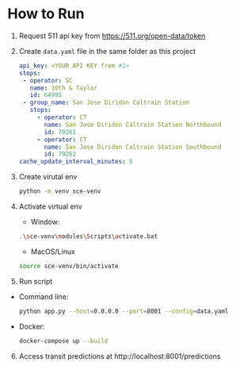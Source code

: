# How to Run

1. Request 511 api key from https://511.org/open-data/token

2. Create `data.yaml` file in the same folder as this project

   ```yml
   api_key: <YOUR API KEY from #1>
   stops:
    - operator: SC
      name: 10th & Taylor
      id: 64995
    - group_name: San Jose Diridon Caltrain Station
      stops:
        - operator: CT
          name: San Jose Diridon Caltrain Station Northbound
          id: 70261
        - operator: CT
          name: San Jose Diridon Caltrain Station Southbound
          id: 70262
   cache_update_interval_minutes: 5
   ```

3. Create virutal env

   ```sh
   python -m venv sce-venv
   ```

4. Activate virtual env

   - Window:

   ```sh
   .\sce-venv\modules\Scripts\activate.bat
   ```

   - MacOS/Linux

   ```sh
   source sce-venv/bin/activate
   ```

5. Run script

- Command line:

  ```sh
  python app.py --host=0.0.0.0 --port=8001 --config=data.yaml
  ```

- Docker:

  ```sh
  docker-compose up --build
  ```

6. Access transit predictions at http://localhost:8001/predictions
